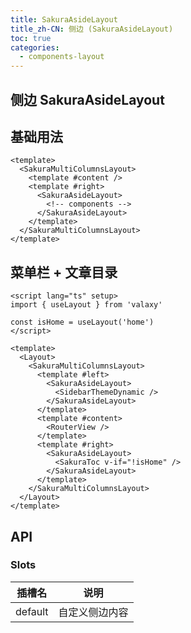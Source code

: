 ```yaml
---
title: SakuraAsideLayout
title_zh-CN: 侧边 (SakuraAsideLayout)
toc: true
categories:
  - components-layout
---
```


## 侧边 SakuraAsideLayout

## 基础用法

```vue
<template>
  <SakuraMultiColumnsLayout>
    <template #content />
    <template #right>
      <SakuraAsideLayout>
        <!-- components -->
      </SakuraAsideLayout>
    </template>
  </SakuraMultiColumnsLayout>
</template>
```

## 菜单栏 + 文章目录

```vue
<script lang="ts" setup>
import { useLayout } from 'valaxy'

const isHome = useLayout('home')
</script>

<template>
  <Layout>
    <SakuraMultiColumnsLayout>
      <template #left>
        <SakuraAsideLayout>
          <SidebarThemeDynamic />
        </SakuraAsideLayout>
      </template>
      <template #content>
        <RouterView />
      </template>
      <template #right>
        <SakuraAsideLayout>
          <SakuraToc v-if="!isHome" />
        </SakuraAsideLayout>
      </template>
    </SakuraMultiColumnsLayout>
  </Layout>
</template>
```

## API

### Slots

| 插槽名  | 说明           |
| ------- | -------------- |
| default | 自定义侧边内容 |
